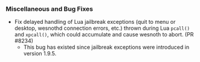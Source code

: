  ### Miscellaneous and Bug Fixes
   * Fix delayed handling of Lua jailbreak exceptions (quit to menu or desktop, wesnothd connection errors, etc.) thrown during Lua `pcall()` and `xpcall()`, which could accumulate and cause wesnoth to abort. (PR #8234)
     * This bug has existed since jailbreak exceptions were introduced in version 1.9.5.
